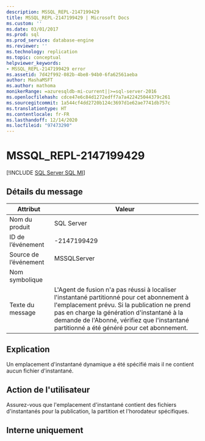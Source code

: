 ```yaml
---
description: MSSQL_REPL-2147199429
title: MSSQL_REPL-2147199429 | Microsoft Docs
ms.custom: ''
ms.date: 03/01/2017
ms.prod: sql
ms.prod_service: database-engine
ms.reviewer: ''
ms.technology: replication
ms.topic: conceptual
helpviewer_keywords:
- MSSQL_REPL-2147199429 error
ms.assetid: 7d42f992-082b-4be8-94b0-6fa62561aeba
author: MashaMSFT
ms.author: mathoma
monikerRange: =azuresqldb-mi-current||>=sql-server-2016
ms.openlocfilehash: cdce47e6c84d1272edff7a7a422425044379c261
ms.sourcegitcommit: 1a544cf4dd2720b124c3697d1e62ae7741db757c
ms.translationtype: HT
ms.contentlocale: fr-FR
ms.lasthandoff: 12/14/2020
ms.locfileid: "97473290"
---
```

# <a name="mssql_repl-2147199429"></a>MSSQL_REPL-2147199429
[!INCLUDE [SQL Server SQL MI](../../includes/applies-to-version/sql-asdbmi.md)]
    
## <a name="message-details"></a>Détails du message  
  
|Attribut|Valeur|  
|-|-|  
|Nom du produit|SQL Server|  
|ID de l’événement|-2147199429|  
|Source de l’événement|MSSQLServer|  
|Nom symbolique||  
|Texte du message|L'Agent de fusion n'a pas réussi à localiser l'instantané partitionné pour cet abonnement à l'emplacement prévu. Si la publication ne prend pas en charge la génération d'instantané à la demande de l'Abonné, vérifiez que l'instantané partitionné a été généré pour cet abonnement.|  
  
## <a name="explanation"></a>Explication  
 Un emplacement d'instantané dynamique a été spécifié mais il ne contient aucun fichier d'instantané.  
  
## <a name="user-action"></a>Action de l'utilisateur  
 Assurez-vous que l'emplacement d'instantané contient des fichiers d'instantanés pour la publication, la partition et l'horodateur spécifiques.  
  
## <a name="internal-only"></a>Interne uniquement  
  
